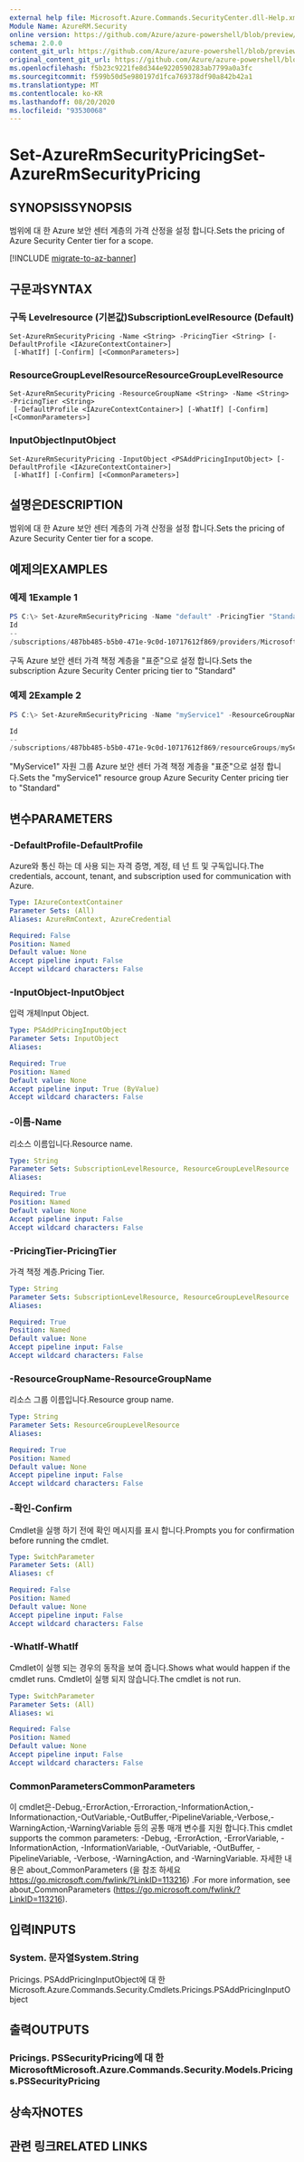 ```yaml
---
external help file: Microsoft.Azure.Commands.SecurityCenter.dll-Help.xml
Module Name: AzureRM.Security
online version: https://github.com/Azure/azure-powershell/blob/preview/src/ResourceManager/Security/Commands.Security/help/Set-AzureRmSecurityPricing.md
schema: 2.0.0
content_git_url: https://github.com/Azure/azure-powershell/blob/preview/src/ResourceManager/Security/Commands.Security/help/Set-AzureRmSecurityPricing.md
original_content_git_url: https://github.com/Azure/azure-powershell/blob/preview/src/ResourceManager/Security/Commands.Security/help/Set-AzureRmSecurityPricing.md
ms.openlocfilehash: f5b23c9221fe8d344e9220590283ab7799a0a3fc
ms.sourcegitcommit: f599b50d5e980197d1fca769378df90a842b42a1
ms.translationtype: MT
ms.contentlocale: ko-KR
ms.lasthandoff: 08/20/2020
ms.locfileid: "93530068"
---
```

# <span data-ttu-id="2a42d-101">Set-AzureRmSecurityPricing</span><span class="sxs-lookup"><span data-stu-id="2a42d-101">Set-AzureRmSecurityPricing</span></span>

## <span data-ttu-id="2a42d-102">SYNOPSIS</span><span class="sxs-lookup"><span data-stu-id="2a42d-102">SYNOPSIS</span></span>
<span data-ttu-id="2a42d-103">범위에 대 한 Azure 보안 센터 계층의 가격 산정을 설정 합니다.</span><span class="sxs-lookup"><span data-stu-id="2a42d-103">Sets the pricing of Azure Security Center tier for a scope.</span></span>

[!INCLUDE [migrate-to-az-banner](../../includes/migrate-to-az-banner.md)]

## <span data-ttu-id="2a42d-104">구문과</span><span class="sxs-lookup"><span data-stu-id="2a42d-104">SYNTAX</span></span>

### <span data-ttu-id="2a42d-105">구독 Levelresource (기본값)</span><span class="sxs-lookup"><span data-stu-id="2a42d-105">SubscriptionLevelResource (Default)</span></span>
```
Set-AzureRmSecurityPricing -Name <String> -PricingTier <String> [-DefaultProfile <IAzureContextContainer>]
 [-WhatIf] [-Confirm] [<CommonParameters>]
```

### <span data-ttu-id="2a42d-106">ResourceGroupLevelResource</span><span class="sxs-lookup"><span data-stu-id="2a42d-106">ResourceGroupLevelResource</span></span>
```
Set-AzureRmSecurityPricing -ResourceGroupName <String> -Name <String> -PricingTier <String>
 [-DefaultProfile <IAzureContextContainer>] [-WhatIf] [-Confirm] [<CommonParameters>]
```

### <span data-ttu-id="2a42d-107">InputObject</span><span class="sxs-lookup"><span data-stu-id="2a42d-107">InputObject</span></span>
```
Set-AzureRmSecurityPricing -InputObject <PSAddPricingInputObject> [-DefaultProfile <IAzureContextContainer>]
 [-WhatIf] [-Confirm] [<CommonParameters>]
```

## <span data-ttu-id="2a42d-108">설명은</span><span class="sxs-lookup"><span data-stu-id="2a42d-108">DESCRIPTION</span></span>
<span data-ttu-id="2a42d-109">범위에 대 한 Azure 보안 센터 계층의 가격 산정을 설정 합니다.</span><span class="sxs-lookup"><span data-stu-id="2a42d-109">Sets the pricing of Azure Security Center tier for a scope.</span></span>

## <span data-ttu-id="2a42d-110">예제의</span><span class="sxs-lookup"><span data-stu-id="2a42d-110">EXAMPLES</span></span>

### <span data-ttu-id="2a42d-111">예제 1</span><span class="sxs-lookup"><span data-stu-id="2a42d-111">Example 1</span></span>
```powershell
PS C:\> Set-AzureRmSecurityPricing -Name "default" -PricingTier "Standard"
Id                                                                                                 Name    PricingTier
--                                                                                                 ----    -----------
/subscriptions/487bb485-b5b0-471e-9c0d-10717612f869/providers/Microsoft.Security/pricings/default default Standard
```

<span data-ttu-id="2a42d-112">구독 Azure 보안 센터 가격 책정 계층을 "표준"으로 설정 합니다.</span><span class="sxs-lookup"><span data-stu-id="2a42d-112">Sets the subscription Azure Security Center pricing tier to "Standard"</span></span>

### <span data-ttu-id="2a42d-113">예제 2</span><span class="sxs-lookup"><span data-stu-id="2a42d-113">Example 2</span></span>
```powershell
PS C:\> Set-AzureRmSecurityPricing -Name "myService1" -ResourceGroupName "myService1" -PricingTier "Standard"

Id                                                                                                                     
--                                                                                                                     
/subscriptions/487bb485-b5b0-471e-9c0d-10717612f869/resourceGroups/myService1/providers/Microsoft.Security/pricings/...
```

<span data-ttu-id="2a42d-114">"MyService1" 자원 그룹 Azure 보안 센터 가격 책정 계층을 "표준"으로 설정 합니다.</span><span class="sxs-lookup"><span data-stu-id="2a42d-114">Sets the "myService1" resource group Azure Security Center pricing tier to "Standard"</span></span>

## <span data-ttu-id="2a42d-115">변수</span><span class="sxs-lookup"><span data-stu-id="2a42d-115">PARAMETERS</span></span>

### <span data-ttu-id="2a42d-116">-DefaultProfile</span><span class="sxs-lookup"><span data-stu-id="2a42d-116">-DefaultProfile</span></span>
<span data-ttu-id="2a42d-117">Azure와 통신 하는 데 사용 되는 자격 증명, 계정, 테 넌 트 및 구독입니다.</span><span class="sxs-lookup"><span data-stu-id="2a42d-117">The credentials, account, tenant, and subscription used for communication with Azure.</span></span>

```yaml
Type: IAzureContextContainer
Parameter Sets: (All)
Aliases: AzureRmContext, AzureCredential

Required: False
Position: Named
Default value: None
Accept pipeline input: False
Accept wildcard characters: False
```

### <span data-ttu-id="2a42d-118">-InputObject</span><span class="sxs-lookup"><span data-stu-id="2a42d-118">-InputObject</span></span>
<span data-ttu-id="2a42d-119">입력 개체</span><span class="sxs-lookup"><span data-stu-id="2a42d-119">Input Object.</span></span>

```yaml
Type: PSAddPricingInputObject
Parameter Sets: InputObject
Aliases:

Required: True
Position: Named
Default value: None
Accept pipeline input: True (ByValue)
Accept wildcard characters: False
```

### <span data-ttu-id="2a42d-120">-이름</span><span class="sxs-lookup"><span data-stu-id="2a42d-120">-Name</span></span>
<span data-ttu-id="2a42d-121">리소스 이름입니다.</span><span class="sxs-lookup"><span data-stu-id="2a42d-121">Resource name.</span></span>

```yaml
Type: String
Parameter Sets: SubscriptionLevelResource, ResourceGroupLevelResource
Aliases:

Required: True
Position: Named
Default value: None
Accept pipeline input: False
Accept wildcard characters: False
```

### <span data-ttu-id="2a42d-122">-PricingTier</span><span class="sxs-lookup"><span data-stu-id="2a42d-122">-PricingTier</span></span>
<span data-ttu-id="2a42d-123">가격 책정 계층.</span><span class="sxs-lookup"><span data-stu-id="2a42d-123">Pricing Tier.</span></span>

```yaml
Type: String
Parameter Sets: SubscriptionLevelResource, ResourceGroupLevelResource
Aliases:

Required: True
Position: Named
Default value: None
Accept pipeline input: False
Accept wildcard characters: False
```

### <span data-ttu-id="2a42d-124">-ResourceGroupName</span><span class="sxs-lookup"><span data-stu-id="2a42d-124">-ResourceGroupName</span></span>
<span data-ttu-id="2a42d-125">리소스 그룹 이름입니다.</span><span class="sxs-lookup"><span data-stu-id="2a42d-125">Resource group name.</span></span>

```yaml
Type: String
Parameter Sets: ResourceGroupLevelResource
Aliases:

Required: True
Position: Named
Default value: None
Accept pipeline input: False
Accept wildcard characters: False
```

### <span data-ttu-id="2a42d-126">-확인</span><span class="sxs-lookup"><span data-stu-id="2a42d-126">-Confirm</span></span>
<span data-ttu-id="2a42d-127">Cmdlet을 실행 하기 전에 확인 메시지를 표시 합니다.</span><span class="sxs-lookup"><span data-stu-id="2a42d-127">Prompts you for confirmation before running the cmdlet.</span></span>

```yaml
Type: SwitchParameter
Parameter Sets: (All)
Aliases: cf

Required: False
Position: Named
Default value: None
Accept pipeline input: False
Accept wildcard characters: False
```

### <span data-ttu-id="2a42d-128">-WhatIf</span><span class="sxs-lookup"><span data-stu-id="2a42d-128">-WhatIf</span></span>
<span data-ttu-id="2a42d-129">Cmdlet이 실행 되는 경우의 동작을 보여 줍니다.</span><span class="sxs-lookup"><span data-stu-id="2a42d-129">Shows what would happen if the cmdlet runs.</span></span> <span data-ttu-id="2a42d-130">Cmdlet이 실행 되지 않습니다.</span><span class="sxs-lookup"><span data-stu-id="2a42d-130">The cmdlet is not run.</span></span>

```yaml
Type: SwitchParameter
Parameter Sets: (All)
Aliases: wi

Required: False
Position: Named
Default value: None
Accept pipeline input: False
Accept wildcard characters: False
```

### <span data-ttu-id="2a42d-131">CommonParameters</span><span class="sxs-lookup"><span data-stu-id="2a42d-131">CommonParameters</span></span>
<span data-ttu-id="2a42d-132">이 cmdlet은-Debug,-ErrorAction,-Erroraction,-InformationAction,-Informationaction,-OutVariable,-OutBuffer,-PipelineVariable,-Verbose,-WarningAction,-WarningVariable 등의 공통 매개 변수를 지원 합니다.</span><span class="sxs-lookup"><span data-stu-id="2a42d-132">This cmdlet supports the common parameters: -Debug, -ErrorAction, -ErrorVariable, -InformationAction, -InformationVariable, -OutVariable, -OutBuffer, -PipelineVariable, -Verbose, -WarningAction, and -WarningVariable.</span></span> <span data-ttu-id="2a42d-133">자세한 내용은 about_CommonParameters (을 참조 하세요 https://go.microsoft.com/fwlink/?LinkID=113216) .</span><span class="sxs-lookup"><span data-stu-id="2a42d-133">For more information, see about_CommonParameters (https://go.microsoft.com/fwlink/?LinkID=113216).</span></span>

## <span data-ttu-id="2a42d-134">입력</span><span class="sxs-lookup"><span data-stu-id="2a42d-134">INPUTS</span></span>

### <span data-ttu-id="2a42d-135">System. 문자열</span><span class="sxs-lookup"><span data-stu-id="2a42d-135">System.String</span></span>
<span data-ttu-id="2a42d-136">Pricings. PSAddPricingInputObject에 대 한</span><span class="sxs-lookup"><span data-stu-id="2a42d-136">Microsoft.Azure.Commands.Security.Cmdlets.Pricings.PSAddPricingInputObject</span></span>

## <span data-ttu-id="2a42d-137">출력</span><span class="sxs-lookup"><span data-stu-id="2a42d-137">OUTPUTS</span></span>

### <span data-ttu-id="2a42d-138">Pricings. PSSecurityPricing에 대 한 Microsoft</span><span class="sxs-lookup"><span data-stu-id="2a42d-138">Microsoft.Azure.Commands.Security.Models.Pricings.PSSecurityPricing</span></span>

## <span data-ttu-id="2a42d-139">상속자</span><span class="sxs-lookup"><span data-stu-id="2a42d-139">NOTES</span></span>

## <span data-ttu-id="2a42d-140">관련 링크</span><span class="sxs-lookup"><span data-stu-id="2a42d-140">RELATED LINKS</span></span>

